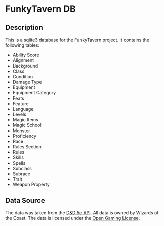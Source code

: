 # FunkyTavern DB

## Description

This is a sqlite3 database for the FunkyTavern project. It contains the following tables:

- Ability Score
- Alignment
- Background
- Class
- Condition
- Damage Type
- Equipment
- Equipment Category
- Feats
- Feature
- Language
- Levels
- Magic Items
- Magic School
- Monster
- Proficiency
- Race
- Rules Section
- Rules
- Skills
- Spells
- Subclass
- Subrace
- Trait
- Weapon Property

## Data Source

The data was taken from the [D&D 5e API](http://www.dnd5eapi.co/). All data is owned by Wizards of the Coast. The data is licensed under the [Open Gaming License](https://dnd.wizards.com/articles/features/systems-reference-document-srd).
